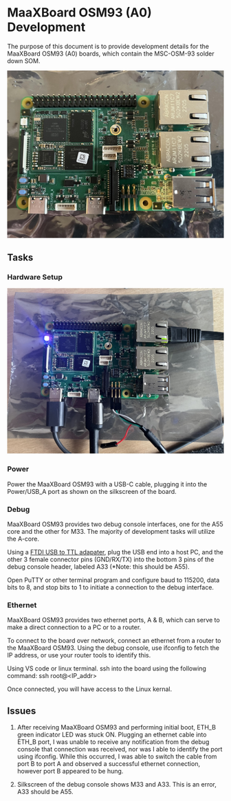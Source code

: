 # MaaXBoard OSM93 (A0) Development

The purpose of this document is to provide development details for the MaaXBoard OSM93 (A0) boards, which contain the MSC-OSM-93 solder down SOM. 

![MaaXBoard OSM93](https://github.com/Avnet/MaaXBoard-OSM93-HUB/blob/main/Development/MaaXBoard_OSM93_A0/Bring-Up/BoardPictures/IMG_4034.jpg?raw=true)


## Tasks

### Hardware Setup

![MaaXBoard OSM93 H/W Setup](https://github.com/Avnet/MaaXBoard-OSM93-HUB/blob/main/Development/MaaXBoard_OSM93_A0/Bring-Up/BoardPictures/IMG_4035.jpg?raw=true)

### Power
Power the MaaXBoard OSM93 with a USB-C cable, plugging it into the Power/USB_A port as shown on the silkscreen of the board. 

### Debug 
MaaXBoard OSM93 provides two debug console interfaces, one for the A55 core and the other for M33. The majority of development tasks will utilize the A-core. 

Using a [FTDI USB to TTL adapater](https://www.amazon.com/Serial-Adapter-Signal-FT232RL-Windows/dp/B08BLHGWHS/ref=asc_df_B08BLHGWHS&mcid=0c4beab03b953bfdbd8736c4d7f31481?tag=bngsmtphsnus-20&linkCode=df0&hvadid=80401905752532&hvnetw=s&hvqmt=e&hvbmt=be&hvdev=c&hvlocint=&hvlocphy=&hvtargid=pla-4584001431837592&psc=1), plug the USB end into a host PC, and the other 3 female connector pins (GND/RX/TX) into the bottom 3 pins of the debug console header, labeled A33 (*Note: this should be A55).

Open PuTTY or other terminal program and configure baud to 115200, data bits to 8, and stop bits to 1 to initiate a connection to the debug interface. 

### Ethernet
MaaXBoard OSM93 provides two ethernet ports, A & B, which can serve to make a direct connection to a PC or to a router.

To connect to the board over network, connect an ethernet from a router to the MaaXBoard OSM93. Using the debug console, use ifconfig to fetch the IP address, or use your router tools to identify this. 

Using VS code or linux terminal. ssh into the board using the following command:
ssh root@<IP_addr>

Once connected, you will have access to the Linux kernal.


## Issues

1. After receiving MaaXBoard OSM93 and performing initial boot, ETH_B green indicator LED was stuck ON. Plugging an ethernet cable into ETH_B port, I was unable to receive any notification from the debug console that connection was received, nor was I able to identify the port using ifconfig. While this occurred, I was able to switch the cable from port B to port A and observed a successful ethernet connection, however port B appeared to be hung. 

2. Silkscreen of the debug console shows M33 and A33. This is an error, A33 should be A55. 






